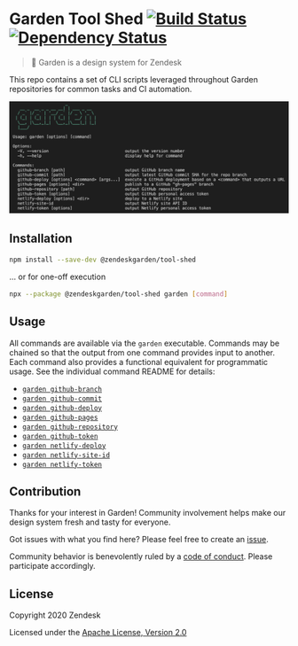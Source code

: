# Garden Tool Shed [![Build Status][build status badge]][build status link] [![Dependency Status][dependency status badge]][dependency status link]<!-- markdownlint-disable -->

<!-- markdownlint-enable -->

[build status badge]: https://flat.badgen.net/circleci/github/zendeskgarden/tool-shed/master?label=build
[build status link]: https://circleci.com/gh/zendeskgarden/tool-shed/tree/master
[dependency status badge]: https://flat.badgen.net/david/dev/zendeskgarden/tool-shed?label=dependencies
[dependency status link]: https://david-dm.org/zendeskgarden/tool-shed?type=dev

> :seedling: Garden is a design system for Zendesk

This repo contains a set of CLI scripts leveraged throughout Garden
repositories for common tasks and CI automation.

![Garden CLI](.github/image.png)

## Installation

```sh
npm install --save-dev @zendeskgarden/tool-shed
```

... or for one-off execution

```sh
npx --package @zendeskgarden/tool-shed garden [command]
```

## Usage

All commands are available via the `garden` executable. Commands may be
chained so that the output from one command provides input to another. Each
command also provides a functional equivalent for programmatic usage. See
the individual command README for details:

- [`garden github-branch`](src/github/branch)
- [`garden github-commit`](src/github/commit)
- [`garden github-deploy`](src/github/deploy)
- [`garden github-pages`](src/github/pages)
- [`garden github-repository`](src/github/repository)
- [`garden github-token`](src/github/token)
- [`garden netlify-deploy`](src/netlify/deploy)
- [`garden netlify-site-id`](src/netlify/site_id)
- [`garden netlify-token`](src/netlify/token)

## Contribution

Thanks for your interest in Garden! Community involvement helps make our
design system fresh and tasty for everyone.

Got issues with what you find here? Please feel free to create an
[issue](https://github.com/zendeskgarden/tool-shed/issues/new).

Community behavior is benevolently ruled by a [code of
conduct](.github/CODE_OF_CONDUCT.md). Please participate accordingly.

## License

Copyright 2020 Zendesk

Licensed under the [Apache License, Version 2.0](LICENSE.md)
